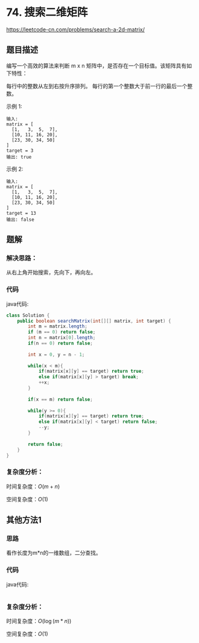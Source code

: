 # 74. 搜索二维矩阵
https://leetcode-cn.com/problems/search-a-2d-matrix/

## 题目描述

编写一个高效的算法来判断 m x n 矩阵中，是否存在一个目标值。该矩阵具有如下特性：

每行中的整数从左到右按升序排列。
每行的第一个整数大于前一行的最后一个整数。

示例 1:
```
输入:
matrix = [
  [1,   3,  5,  7],
  [10, 11, 16, 20],
  [23, 30, 34, 50]
]
target = 3
输出: true
```

示例 2:
```
输入:
matrix = [
  [1,   3,  5,  7],
  [10, 11, 16, 20],
  [23, 30, 34, 50]
]
target = 13
输出: false
```

## 题解

### 解决思路：

从右上角开始搜索，先向下，再向左。

### 代码

java代码:
~~~ java
class Solution {
    public boolean searchMatrix(int[][] matrix, int target) {
    	int m = matrix.length;
    	if (m == 0) return false;
    	int n = matrix[0].length;
    	if(n == 0) return false;
    	
    	int x = 0, y = n - 1;
    	
    	while(x < m){
    		if(matrix[x][y] == target) return true;
    		else if(matrix[x][y] > target) break;
    		++x;
    	}
    	
    	if(x == m) return false;
    	
    	while(y >= 0){
    		if(matrix[x][y] == target) return true;
    		else if(matrix[x][y] < target) return false;
    		--y;
    	}
    	
    	return false;
    }
}
~~~

### 复杂度分析：

时间复杂度：$O(m+n)$

空间复杂度：$O(1)$

## 其他方法1

### 思路

看作长度为m*n的一维数组，二分查找。

### 代码

java代码:
~~~ java

~~~

### 复杂度分析：

时间复杂度：$O(\log(m*n))$

空间复杂度：$O(1)$
